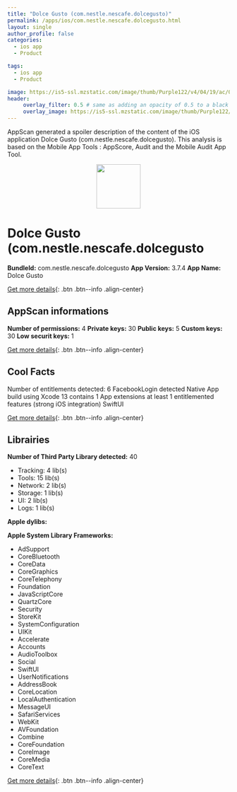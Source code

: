 ```yaml
---
title: "Dolce Gusto (com.nestle.nescafe.dolcegusto)"
permalink: /apps/ios/com.nestle.nescafe.dolcegusto.html
layout: single
author_profile: false
categories: 
  - ios app 
  - Product 

tags: 
  - ios app 
  - Product 

image: https://is5-ssl.mzstatic.com/image/thumb/Purple122/v4/04/19/ac/0419ac0f-121d-6a7e-adae-3013fd73a333/AppIcon-1x_U007emarketing-0-5-0-85-220.png/512x512bb.jpg
header: 
     overlay_filter: 0.5 # same as adding an opacity of 0.5 to a black background
     overlay_image: https://is5-ssl.mzstatic.com/image/thumb/Purple122/v4/04/19/ac/0419ac0f-121d-6a7e-adae-3013fd73a333/AppIcon-1x_U007emarketing-0-5-0-85-220.png/512x512bb.jpg
---
```

AppScan generated a spoiler description of the content of the iOS application Dolce Gusto (com.nestle.nescafe.dolcegusto). This analysis is based on the Mobile App Tools : AppScore, Audit and the Mobile Audit App Tool.

  
  
<div style="text-align: center;"><img src="https://is5-ssl.mzstatic.com/image/thumb/Purple122/v4/04/19/ac/0419ac0f-121d-6a7e-adae-3013fd73a333/AppIcon-1x_U007emarketing-0-5-0-85-220.png/512x512bb.jpg" width="100" height="100"></div>  
  
# Dolce Gusto (com.nestle.nescafe.dolcegusto

**BundleId:** com.nestle.nescafe.dolcegusto
**App Version:** 3.7.4
**App Name:** Dolce Gusto


[Get more details](/pricing.html){: .btn .btn--info .align-center}  
  
## AppScan informations 

**Number of permissions:** 4
**Private keys:** 30
**Public keys:** 5
**Custom keys:** 30
**Low securit keys:** 1
  
[Get more details](/pricing.html){: .btn .btn--info .align-center}

## Cool Facts

Number of entitlements detected: 6
FacebookLogin detected
Native App
build using Xcode 13
contains 1 App extensions
at least 1 entitlemented features (strong iOS integration)
SwiftUI
  
[Get more details](/pricing.html){: .btn .btn--info .align-center}

## Librairies 
**Number of Third Party Library detected:** 40
- Tracking: 4 lib(s)
- Tools: 15 lib(s)
- Network: 2 lib(s)
- Storage: 1 lib(s)
- UI: 2 lib(s)
- Logs: 1 lib(s)

**Apple dylibs:**


**Apple System Library Frameworks:**
- AdSupport
- CoreBluetooth
- CoreData
- CoreGraphics
- CoreTelephony
- Foundation
- JavaScriptCore
- QuartzCore
- Security
- StoreKit
- SystemConfiguration
- UIKit
- Accelerate
- Accounts
- AudioToolbox
- Social
- SwiftUI
- UserNotifications
- AddressBook
- CoreLocation
- LocalAuthentication
- MessageUI
- SafariServices
- WebKit
- AVFoundation
- Combine
- CoreFoundation
- CoreImage
- CoreMedia
- CoreText


  
[Get more details](/pricing.html){: .btn .btn--info .align-center}

